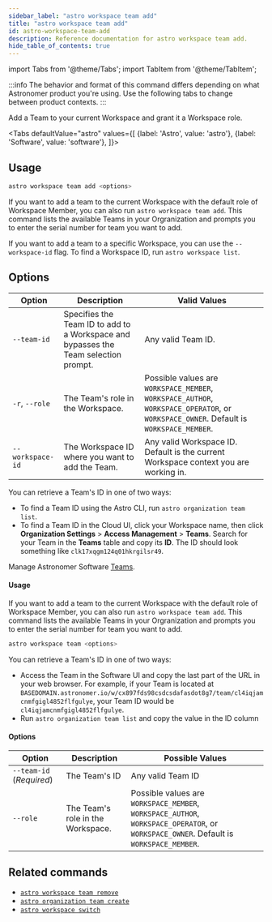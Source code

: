 ```yaml
---
sidebar_label: "astro workspace team add"
title: "astro workspace team add"
id: astro-workspace-team-add
description: Reference documentation for astro workspace team add.
hide_table_of_contents: true
---
```


import Tabs from '@theme/Tabs';
import TabItem from '@theme/TabItem';

:::info
The behavior and format of this command differs depending on what Astronomer product you're using. Use the following tabs to change between product contexts.
:::

Add a Team to your current Workspace and grant it a Workspace role.

<Tabs
    defaultValue="astro"
    values={[
        {label: 'Astro', value: 'astro'},
        {label: 'Software', value: 'software'},
    ]}>
<TabItem value="astro">

## Usage

```sh
astro workspace team add <options>
```

If you want to add a team to the current Workspace with the default role of Workspace Member, you can also run `astro workspace team add`. This command lists the available Teams in your Orgranization and prompts you to enter the serial number for team you want to add.

If you want to add a team to a specific Workspace, you can use the `--workspace-id` flag. To find a Workspace ID, run `astro workspace list`.

## Options

| Option           | Description                                                                         | Valid Values                                                                                                                           |
| ---------------- | ----------------------------------------------------------------------------------- | -------------------------------------------------------------------------------------------------------------------------------------- |
| `--team-id`      | Specifies the Team ID to add to a Workspace and bypasses the Team selection prompt. | Any valid Team ID.                                                                                                                     |
| `-r`, `--role`   | The Team's role in the Workspace.                                                   | Possible values are `WORKSPACE_MEMBER`, `WORKSPACE_AUTHOR`, `WORKSPACE_OPERATOR`, or `WORKSPACE_OWNER`. Default is `WORKSPACE_MEMBER`. |
| `--workspace-id` | The Workspace ID where you want to add the Team.                                    | Any valid Workspace ID. Default is the current Workspace context you are working in.                                                  |

You can retrieve a Team's ID in one of two ways:

- To find a Team ID using the Astro CLI, run `astro organization team list`.
- To find a Team ID in the Cloud UI, click your Workspace name, then click **Organization Settings** > **Access Management** > **Teams**. Search for your Team in the **Teams** table and copy its **ID**. The ID should look something like `clk17xqgm124q01hkrgilsr49`.

</TabItem>

<TabItem value="software">

Manage Astronomer Software [Teams](https://docs.astronomer.io/software/import-idp-groups).

#### Usage

If you want to add a team to the current Workspace with the default role of Workspace Member, you can also run `astro workspace team add`. This command lists the available Teams in your Orgranization and prompts you to enter the serial number for team you want to add. 

```sh
astro workspace team <options>
```

You can retrieve a Team's ID in one of two ways:

- Access the Team in the Software UI and copy the last part of the URL in your web browser. For example, if your Team is located at `BASEDOMAIN.astronomer.io/w/cx897fds98csdcsdafasdot8g7/team/cl4iqjamcnmfgigl4852flfgulye`, your Team ID would be `cl4iqjamcnmfgigl4852flfgulye`.
- Run `astro organization team list` and copy the value in the ID column

#### Options

| Option                   | Description                                      | Possible Values                                                                                                                        |
| ------------------------ | ------------------------------------------------ | -------------------------------------------------------------------------------------------------------------------------------------- |
| `--team-id` (_Required_) | The Team's ID                                    | Any valid Team ID                                                                                                                      |
| `--role`                 | The Team's role in the Workspace.                | Possible values are `WORKSPACE_MEMBER`, `WORKSPACE_AUTHOR`, `WORKSPACE_OPERATOR`, or `WORKSPACE_OWNER`. Default is `WORKSPACE_MEMBER`. |

</TabItem>
</Tabs>

## Related commands

- [`astro workspace team remove`](cli/astro-workspace-team-remove.md)
- [`astro organization team create`](cli/astro-organization-team-create.md)
- [`astro workspace switch`](cli/astro-workspace-switch.md)
